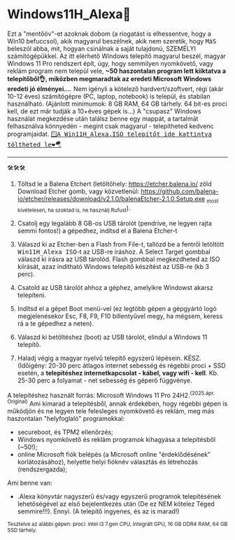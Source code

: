 # Windows11H_Alexa🛟

Ezt a "mentőöv"-et azoknak dobom (a riogatást is elhessentve, hogy a Win10 befuccsol), akik magyarul beszélnek, akik nem szeretik, hogy <tt>M</tt>á<tt>S</tt> beleszól abba, mit, hogyan csinálnak a saját tulajdonú, SZEMÉLYI számítógépükkel.
Az itt elérhető Windows telepítő magyarul beszél, magyar Windows 11 Pro rendszert épít, úgy, hogy semmilyen nyomkövető, vagy reklám program nem települ vele, <b>~50 haszontalan program lett kiiktatva a telepítőből👌, miközben megmaradtak az eredeti Microsoft Windows eredeti jó élményei...</b>. 
Nem igényli a kötelező hardvert/szoftvert, régi (akár 10-12 éves) számítógépre (PC, laptop, notebook) is települ, és stabilan használható. (Ajánlott minimumok: 8 GB RAM, 64 GB tárhely. 64 bit-es proci kell, de ezt már tudják a 10+éves gépek is...)
A "csupasz" Windows használat megkezdése után találsz benne egy mappát, a tartalmát felhasználva könnyedén - megint csak magyarul - telepítheted kedvenc programjaidat.
<a href="https://drive.google.com/drive/folders/1PjNjLoUtQdGAW1A2i_0EOtZBQQqCw1Ox?usp=sharing"><tt>🪟A Win11H_Alexa.ISO telepítőt ide kattintva töltheted le❤️🪂</tt></a>

<hr>
🛠️🛠️🛠️

1. Töltsd le a Balena Etchert (letöltőhely: https://etcher.balena.io/ zöld Download Etcher gomb, vagy közvetlenül: https://github.com/balena-io/etcher/releases/download/v2.1.0/balenaEtcher-2.1.0.Setup.exe <sub>most kivételesen, ha szoktad is, ne használj Rufust</sub>).

2. Csatolj egy legalább 8 GB-os USB tárolót (pendrive, ne legyen rajta semmi fontos!) a gépedhez, indítsd el a Balena Etcher-t
   
3. Válaszd ki az Etcher-ben a Flash from File-t, tallózd be a fentről letöltött <tt>Win11H_Alexa ISO</tt>-t az USB-re íráshoz. A Select Target gombbal válaszd ki írásra az USB tárolód. Flash gombbal megkezdheted az ISO kiírását, azaz indítható Windows telepítő készítést az USB-re (kb 3 perc).
   
4. Csatold az USB tárolót ahhoz a géphez, amelyikre Windowst akarsz telepíteni.
   
5. Indítsd el a gépet Boot menü-vel (ez legtöbb gépen a gépgyártó logó megjelenésekor Esc, F8, F9, F10 billentyűvel megy, ha mégsem, keress rá a te gépedhez a neten).
   
6. Válaszd ki betöltéshez (boot) az USB tárolót, elindul a Windows 11 telepítő.
    
7. Haladj végig a magyar nyelvű telepítő egyszerű lépésein. KÉSZ. (Időigény: 20-30 perc átlagos internet sebesség és régebbi proci + SSD esetén,  a <b>telepítéshez internetkapcsolat - kábel, vagy wifi - kell</b>. Kb. 25-30 perc a folyamat - net sebesség és géperő függvénye.

A telepítéshez használt forrás: Microsoft Windows 11 Pro 24H2.<sup>(2025.ápr. Original)</sup>
Ami kimarad a telepítésből, annak érdekében, hogy régebbi gépen is működjön és ne legyen tele felesleges nyomkövető és reklám, meg más haszontalan "helyfoglaló" programokkal: 
- secureboot, és TPM2 ellenőrzés;
- Windows nyomkövető és reklám programok kihagyása a telepítésből (~50!);
- online Microsoft fiók belépés (a Microsoft online "érdeklődésének" korlátozásához), helyette helyi fióknév választás és létrehozás (rendszergazda);

Ami benne van:
- .Alexa könyvtár nagyszerű és/vagy egyszerű programok telepítésének lehetőségével az első bejelentkezés után (De ez NEM kötelez Téged semmire!!!).
Ennyi.
(A telepítő ingyenes, és az is marad!)

<sup>Tesztelve az alábbi gépen: proci: intel i3 7.gen CPU, integrált GPU, 16 GB DDR4 RAM, 64 GB SSD tárhely.</sup>
